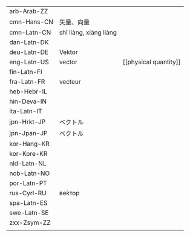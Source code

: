 | | | |
|-|-|-|
| arb-Arab-ZZ |  |  |
| cmn-Hans-CN | 矢量、向量 |  |
| cmn-Latn-CN | shǐ liàng, xiàng liàng |  |
| dan-Latn-DK |  |  |
| deu-Latn-DE | Vektor |  |
| eng-Latn-US | vector | [[physical quantity]] |
| fin-Latn-FI |  |  |
| fra-Latn-FR | vecteur |  |
| heb-Hebr-IL |  |  |
| hin-Deva-IN |  |  |
| ita-Latn-IT |  |  |
| jpn-Hrkt-JP | ベクトル |  |
| jpn-Jpan-JP | ベクトル |  |
| kor-Hang-KR |  |  |
| kor-Kore-KR |  |  |
| nld-Latn-NL |  |  |
| nob-Latn-NO |  |  |
| por-Latn-PT |  |  |
| rus-Cyrl-RU | ве́ктор |  |
| spa-Latn-ES |  |  |
| swe-Latn-SE |  |  |
| zxx-Zsym-ZZ |  |  |
|  |  |  |